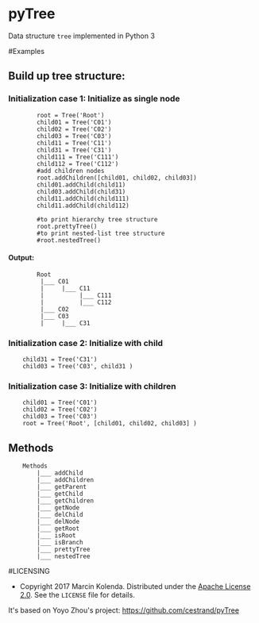 pyTree
======

Data structure `tree` implemented in Python 3
 
#Examples

## Build up tree structure:
### Initialization case 1: Initialize as single node
	        root = Tree('Root')
	        child01 = Tree('C01')
	        child02 = Tree('C02')
	        child03 = Tree('C03')
	        child11 = Tree('C11')
	        child31 = Tree('C31')
	        child111 = Tree('C111')
	        child112 = Tree('C112')
	        #add children nodes
	        root.addChildren([child01, child02, child03]) 
	        child01.addChild(child11)
	        child03.addChild(child31)
	        child11.addChild(child111)
	        child11.addChild(child112)
	        
	        #to print hierarchy tree structure
	        root.prettyTree()
	        #to print nested-list tree structure
	        #root.nestedTree()
#### Output:
		   	Root
	         |___ C01
	         |     |___ C11
	         |          |___ C111
	         |          |___ C112
	         |___ C02
	         |___ C03
	         |     |___ C31
	            
### Initialization case 2: Initialize with child
		child31 = Tree('C31')
	 	child03 = Tree('C03', child31 )
 			
### Initialization case 3: Initialize with children
		child01 = Tree('C01')
		child02 = Tree('C02')
		child03 = Tree('C03')
		root = Tree('Root', [child01, child02, child03] )
 			
## Methods
		Methods
			|___ addChild
			|___ addChildren
			|___ getParent
			|___ getChild
			|___ getChildren
			|___ getNode
			|___ delChild
			|___ delNode
			|___ getRoot
			|___ isRoot
			|___ isBranch
			|___ prettyTree
			|___ nestedTree

#LICENSING
* Copyright 2017 Marcin Kolenda. Distributed under the [Apache License 2.0](http://www.apache.org/licenses/LICENSE-2.0.html).  See the `LICENSE` file for details.

It's based on Yoyo Zhou's project: https://github.com/cestrand/pyTree
